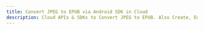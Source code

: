 ---title: Convert JPEG to EPUB via Android SDK in Clouddescription: Cloud APIs & SDKs to Convert JPEG to EPUB. Also Create, Edit & Render Microsoft Word & OpenOffice documents in the Cloud.---